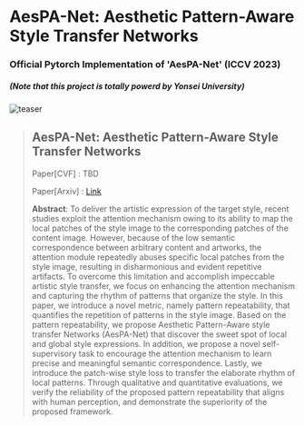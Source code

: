 # AesPA-Net: Aesthetic Pattern-Aware Style Transfer Networks

### Official Pytorch Implementation of 'AesPA-Net' (ICCV 2023)
##### (Note that this project is totally powerd by Yonsei University)
![teaser](https://github.com/Kibeom-Hong/AesPA-Net/assets/77425614/8653065b-9554-4481-8673-caa797dab6e2)




> ## AesPA-Net: Aesthetic Pattern-Aware Style Transfer Networks
>
>  Paper[CVF] : TBD
>  
>  Paper[Arxiv] : [Link](https://arxiv.org/abs/2307.09724)
> 
> **Abstract**: To deliver the artistic expression of the target style, recent studies exploit the attention mechanism owing to its ability to map the local patches of the style image to the corresponding patches of the content image. However, because of the low semantic correspondence between arbitrary content and artworks, the attention module repeatedly abuses specific local patches from the style image, resulting in disharmonious and evident repetitive artifacts. To overcome this limitation and accomplish impeccable artistic style transfer, we focus on enhancing the attention mechanism and capturing the rhythm of patterns that organize the style. In this paper, we introduce a novel metric, namely pattern repeatability, that quantifies the repetition of patterns in the style image. Based on the pattern repeatability, we propose Aesthetic Pattern-Aware style transfer Networks (AesPA-Net) that discover the sweet spot of local and global style expressions. In addition, we propose a novel self-supervisory task to encourage the attention mechanism to learn precise and meaningful semantic correspondence. Lastly, we introduce the patch-wise style loss to transfer the elaborate rhythm of local patterns. Through qualitative and quantitative evaluations, we verify the reliability of the proposed pattern repeatability that aligns with human perception, and demonstrate the superiority of the proposed framework.

